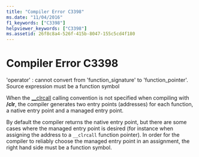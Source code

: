 ```yaml
---
title: "Compiler Error C3398"
ms.date: "11/04/2016"
f1_keywords: ["C3398"]
helpviewer_keywords: ["C3398"]
ms.assetid: 26f8c8a4-526f-415b-8047-155c5cd4f180
---
```

# Compiler Error C3398

'operator' : cannot convert from 'function_signature' to 'function_pointer'. Source expression must be a function symbol

When the [__clrcall](../../cpp/clrcall.md) calling convention is not specified when compiling with **/clr**, the compiler generates two entry points (addresses) for each function, a native entry point and a managed entry point.

By default the compiler returns the native entry point, but there are some cases where the managed entry point is desired (for instance when assigning the address to a `__clrcall` function pointer). In order for the compiler to reliably choose the managed entry point in an assignment, the right hand side must be a function symbol.
